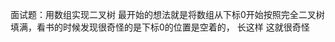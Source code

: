 面试题：用数组实现二叉树
最开始的想法就是将数组从下标0开始按照完全二叉树填满，看书的时候发现很奇怪的是下标0的位置是空着的，
长这样[](https://github.com/Bihanghang/Notes/tree/master/notes/img/arrToTree.PNG)
这就很奇怪
